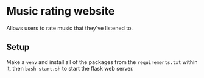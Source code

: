 # Music rating website

Allows users to rate music that they've listened to.

## Setup

Make a `venv` and install all of the packages from the `requirements.txt` within it,
then `bash start.sh` to start the flask web server.
